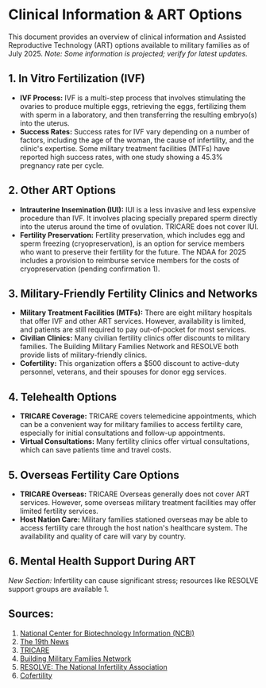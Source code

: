 # Clinical Information & ART Options

This document provides an overview of clinical information and Assisted Reproductive Technology (ART) options available to military families as of July 2025. *Note: Some information is projected; verify for latest updates.*

## 1. In Vitro Fertilization (IVF)

- **IVF Process:** IVF is a multi-step process that involves stimulating the ovaries to produce multiple eggs, retrieving the eggs, fertilizing them with sperm in a laboratory, and then transferring the resulting embryo(s) into the uterus.
- **Success Rates:** Success rates for IVF vary depending on a number of factors, including the age of the woman, the cause of infertility, and the clinic's expertise. Some military treatment facilities (MTFs) have reported high success rates, with one study showing a 45.3% pregnancy rate per cycle.

## 2. Other ART Options

- **Intrauterine Insemination (IUI):** IUI is a less invasive and less expensive procedure than IVF. It involves placing specially prepared sperm directly into the uterus around the time of ovulation. TRICARE does not cover IUI.
- **Fertility Preservation:** Fertility preservation, which includes egg and sperm freezing (cryopreservation), is an option for service members who want to preserve their fertility for the future. The NDAA for 2025 includes a provision to reimburse service members for the costs of cryopreservation (pending confirmation <mcreference link="https://www.military.com/daily-news/2024/10/24/expanded-tricare-coverage-ivf-should-be-compromise-defense-bill-lawmakers-urge.html" index="1">1</mcreference>).

## 3. Military-Friendly Fertility Clinics and Networks

- **Military Treatment Facilities (MTFs):** There are eight military hospitals that offer IVF and other ART services. However, availability is limited, and patients are still required to pay out-of-pocket for most services.
- **Civilian Clinics:** Many civilian fertility clinics offer discounts to military families. The Building Military Families Network and RESOLVE both provide lists of military-friendly clinics.
- **Cofertility:** This organization offers a $500 discount to active-duty personnel, veterans, and their spouses for donor egg services.

## 4. Telehealth Options

- **TRICARE Coverage:** TRICARE covers telemedicine appointments, which can be a convenient way for military families to access fertility care, especially for initial consultations and follow-up appointments.
- **Virtual Consultations:** Many fertility clinics offer virtual consultations, which can save patients time and travel costs.

## 5. Overseas Fertility Care Options

- **TRICARE Overseas:** TRICARE Overseas generally does not cover ART services. However, some overseas military treatment facilities may offer limited fertility services.
- **Host Nation Care:** Military families stationed overseas may be able to access fertility care through the host nation's healthcare system. The availability and quality of care will vary by country.

## 6. Mental Health Support During ART
*New Section:* Infertility can cause significant stress; resources like RESOLVE support groups are available <mcreference link="https://resolve.org/learn/financial-resources/military-personnel-options/" index="1">1</mcreference>.

## Sources:
1. [National Center for Biotechnology Information (NCBI)](https://www.ncbi.nlm.nih.gov/)
2. [The 19th News](https://19thnews.org/)
3. [TRICARE](https://tricare.mil/)
4. [Building Military Families Network](https://www.buildingmilitaryfamiliesnetwork.org/)
5. [RESOLVE: The National Infertility Association](https://resolve.org/)
6. [Cofertility](https://www.cofertility.com/)
